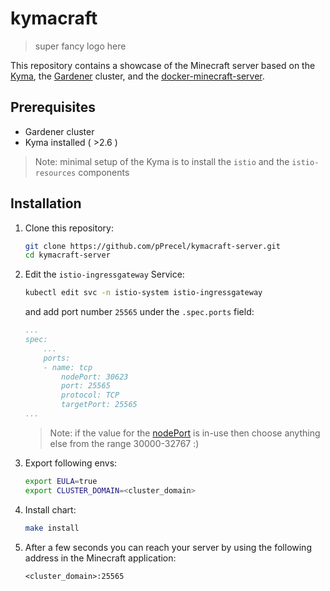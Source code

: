 # kymacraft

>super fancy logo here

This repository contains a showcase of the Minecraft server based on the [Kyma](https://github.com/kyma-project/kyma), the [Gardener](https://github.com/gardener/gardener) cluster, and the [docker-minecraft-server](https://github.com/itzg/docker-minecraft-server).

## Prerequisites

* Gardener cluster
* Kyma installed ( >2.6 )

>Note: minimal setup of the Kyma is to install the `istio` and the `istio-resources` components

## Installation

1. Clone this repository:

    ```bash
    git clone https://github.com/pPrecel/kymacraft-server.git
    cd kymacraft-server
    ```

2. Edit the `istio-ingressgateway` Service:

    ```bash
    kubectl edit svc -n istio-system istio-ingressgateway
    ```

    and add port number `25565` under the `.spec.ports` field:

    ```yaml
    ...
    spec:
        ...
        ports:
        - name: tcp
            nodePort: 30623
            port: 25565
            protocol: TCP
            targetPort: 25565
    ...
    ```

    >Note: if the value for the [nodePort](https://kubernetes.io/docs/concepts/services-networking/service/#type-nodeport) is in-use then choose anything else from the range 30000-32767 :)

3. Export following envs:

    ```bash
    export EULA=true
    export CLUSTER_DOMAIN=<cluster_domain>
    ```

4. Install chart:

    ```bash
    make install
    ```

5. After a few seconds you can reach your server by using the following address in the Minecraft application:

    ```text
    <cluster_domain>:25565
    ```
